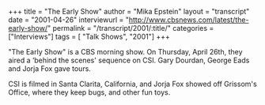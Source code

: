+++
title = "The Early Show"
author = "Mika Epstein"
layout = "transcript"
date = "2001-04-26"
interviewurl = "http://www.cbsnews.com/latest/the-early-show/"
permalink = "/transcript/2001/:title/"
categories = ["Interviews"]
tags = [ "Talk Shows", "2001"]
+++

"The Early Show" is a CBS morning show. On Thursday, April 26th, they aired a &#8216;behind the scenes' sequence on CSI. Gary Dourdan, George Eads and Jorja Fox gave tours.

CSI is filmed in Santa Clarita, California, and Jorja Fox showed off Grissom's Office, where they keep bugs, and other fun toys.
